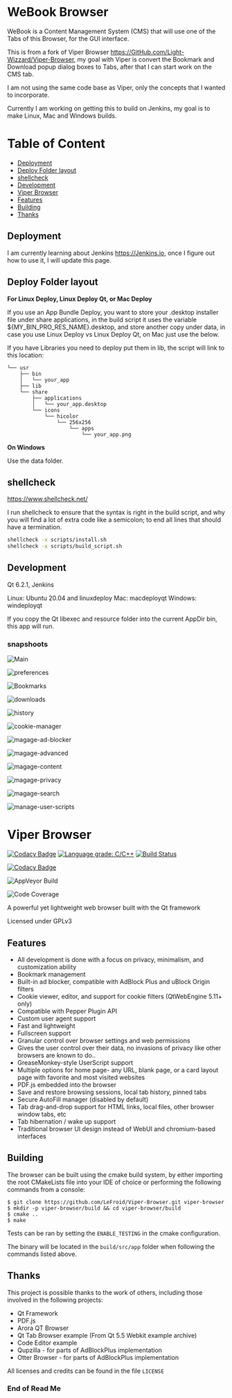 # WeBook Browser

WeBook is a Content Management System (CMS) that will use one of the Tabs of this Browser, 
for the GUI interface.

This is from a fork of Viper Browser https://GitHub.com/Light-Wizzard/Viper-Browser,
my goal with Viper is convert the Bookmark and Download popup dialog boxes to Tabs, 
after that I can start work on the CMS tab.

I am not using the same code base as Viper, 
only the concepts that I wanted to incorporate.

Currently I am working on getting this to build on Jenkins, 
my goal is to make Linux, Mac and Windows builds.

# Table of Content
- [Deployment](https://github.com/Light-Wizzard/WeBookBrowser#Deployment)
- [Deploy Folder layout](https://github.com/Light-Wizzard/WeBookBrowser#Deploy-Folder-layout)
- [shellcheck](https://github.com/Light-Wizzard/WeBookBrowser#shellcheck)
- [Development](https://github.com/Light-Wizzard/WeBookBrowser#Development)
- [Viper Browser](https://github.com/Light-Wizzard/WeBookBrowser#Viper-Browser)
- [Features](https://github.com/Light-Wizzard/WeBookBrowser#Features)
- [Building](https://github.com/Light-Wizzard/WeBookBrowser#Building)
- [Thanks](https://github.com/Light-Wizzard/WeBookBrowser#Thanks)

## Deployment

I am currently learning about Jenkins https://Jenkins.io,
once I figure out how to use it, I will update this page.

## Deploy Folder layout

**For Linux Deploy, Linux Deploy Qt, or Mac Deploy**
 
If you use an App Bundle Deploy, you want to store your .desktop installer file under share applications,
in the build script it uses the variable ${MY_BIN_PRO_RES_NAME}.desktop, and store another copy under data,
in case you use Linux Deploy vs Linux Deploy Qt, on Mac just use the below.

If you have Libraries you need to deploy put them in lib, the script will link to this location:


```
└── usr
    ├── bin
    │   └── your_app
    ├── lib
    └── share
        ├── applications
        │   └── your_app.desktop
        └── icons
            └── hicolor
                └── 256x256 
                    └── apps 
                        └── your_app.png

```

**On Windows**

Use the data folder.

## shellcheck

https://www.shellcheck.net/

I run shellcheck to ensure that the syntax is right in the build script, 
and why you will find a lot of extra code like a semicolon; to end all lines that should have a termination.

```bash
shellcheck -x scripts/install.sh
shellcheck -x scripts/build_script.sh
```

## Development

Qt 6.2.1, Jenkins

Linux: Ubuntu 20.04 and linuxdeploy
Mac: macdeployqt
Windows: windeployqt

If you copy the Qt libexec and resource folder into the current AppDir bin, this app will run.

### snapshoots

![Main](https://github.com/Light-Wizzard/WeBookBrowser/blob/main/data/screenshoots/main.png)

![preferences](https://github.com/Light-Wizzard/WeBookBrowser/blob/main/data/screenshoots/preferences.png)

![Bookmarks](https://github.com/Light-Wizzard/WeBookBrowser/blob/main/data/screenshoots/bookmark.png)

![downloads](https://github.com/Light-Wizzard/WeBookBrowser/blob/main/data/screenshoots/downloads.png)

![history](https://github.com/Light-Wizzard/WeBookBrowser/blob/main/data/screenshoots/history.png)

![cookie-manager](https://github.com/Light-Wizzard/WeBookBrowser/blob/main/data/screenshoots/cookie-manager.png)

![magage-ad-blocker](https://github.com/Light-Wizzard/WeBookBrowser/blob/main/data/screenshoots/magage-ad-blocker.png)

![magage-advanced](https://github.com/Light-Wizzard/WeBookBrowser/blob/main/data/screenshoots/magage-advanced.png)

![magage-content](https://github.com/Light-Wizzard/WeBookBrowser/blob/main/data/screenshoots/magage-content.png)

![magage-privacy](https://github.com/Light-Wizzard/WeBookBrowser/blob/main/data/screenshoots/magage-privacy.png)

![magage-search](https://github.com/Light-Wizzard/WeBookBrowser/blob/main/data/screenshoots/magage-search.png)

![manage-user-scripts](https://github.com/Light-Wizzard/WeBookBrowser/blob/main/data/screenshoots/manage-user-scripts.png)

# Viper Browser

[![Codacy Badge](https://api.codacy.com/project/badge/Grade/faef22a2f30e4f1cbea3b15db777cab3)](https://www.codacy.com/app/LeFroid/Viper-Browser?utm_source=github.com&amp;utm_medium=referral&amp;utm_content=LeFroid/Viper-Browser&amp;utm_campaign=Badge_Grade) 
[![Language grade: C/C++](https://img.shields.io/lgtm/grade/cpp/g/LeFroid/Viper-Browser.svg?logo=lgtm&logoWidth=18)](https://lgtm.com/projects/g/LeFroid/Viper-Browser/context:cpp) [![Build Status](https://github.com/LeFroid/Viper-Browser/actions/workflows/cmake.yml/badge.svg)](https://github.com/LeFroid/Viper-Browser/actions/workflows/cmake.yml) 

[![Codacy Badge](https://app.codacy.com/project/badge/Grade/fc7007604e974be3b262e20d4b3c0461)](https://www.codacy.com/gh/Light-Wizzard/WeBookBrowser/dashboard?utm_source=github.com&amp;utm_medium=referral&amp;utm_content=Light-Wizzard/WeBookBrowser&amp;utm_campaign=Badge_Grade)

![AppVeyor Build](https://img.shields.io/appveyor/build/Light-Wizzard/webookbrowser?style=plastic)

![Code Coverage](https://img.shields.io/gitlab/coverage/Light-Wizzard/WeBookBrowser/main?style=plastic)

A powerful yet lightweight web browser built with the Qt framework

Licensed under GPLv3

## Features

*   All development is done with a focus on privacy, minimalism, and customization ability
*   Bookmark management
*   Built-in ad blocker, compatible with AdBlock Plus and uBlock Origin filters
*   Cookie viewer, editor, and support for cookie filters (QtWebEngine 5.11+ only)
*   Compatible with Pepper Plugin API
*   Custom user agent support
*   Fast and lightweight
*   Fullscreen support
*   Granular control over browser settings and web permissions
*   Gives the user control over their data, no invasions of privacy like other browsers are known to do..
*   GreaseMonkey-style UserScript support
*   Multiple options for home page- any URL, blank page, or a card layout page with favorite and most visited websites
*   PDF.js embedded into the browser
*   Save and restore browsing sessions, local tab history, pinned tabs
*   Secure AutoFill manager (disabled by default)
*   Tab drag-and-drop support for HTML links, local files, other browser window tabs, etc
*   Tab hibernation / wake up support
*   Traditional browser UI design instead of WebUI and chromium-based interfaces

## Building

The browser can be built using the cmake build system, by either importing the root CMakeLists file into your IDE of choice or performing the following commands from a console:

```console
$ git clone https://github.com/LeFroid/Viper-Browser.git viper-browser
$ mkdir -p viper-browser/build && cd viper-browser/build
$ cmake ..
$ make
```

Tests can be ran by setting the `ENABLE_TESTING` in the cmake configuration.

The binary will be located in the `build/src/app` folder when following the commands listed above.

## Thanks

This project is possible thanks to the work of others, including those involved in the following projects:

*   Qt Framework
*   PDF.js 
*   Arora QT Browser
*   Qt Tab Browser example (From Qt 5.5 Webkit example archive)
*   Code Editor example
*   Qupzilla - for parts of AdBlockPlus implementation
*   Otter Browser - for parts of AdBlockPlus implementation

All licenses and credits can be found in the file `LICENSE`

### End of Read Me
